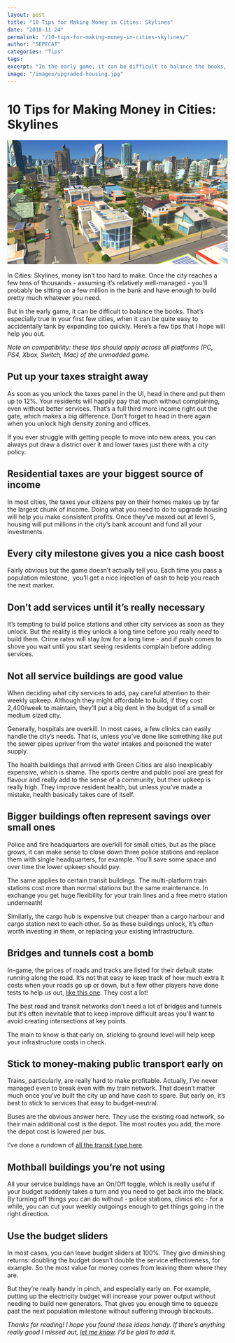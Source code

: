 ```yaml
---
layout: post
title: "10 Tips for Making Money in Cities: Skylines"
date: "2018-11-24"
permalink: "/10-tips-for-making-money-in-cities-skylines/"
author: "SEPECAT"
categories: "Tips"
tags:
excerpt: "In the early game, it can be difficult to balance the books, especially by expanding too quickly. Here’s a few tips." 
image: "/images/upgraded-housing.jpg"
---
```


# 10 Tips for Making Money in Cities: Skylines

![Mixed use residential area](/images/mixed-use-residential.jpg)

In Cities: Skylines, money isn’t too hard to make. Once the city reaches a few tens of thousands - assuming it’s relatively well-managed - you’ll probably be sitting on a few million in the bank and have enough to build pretty much whatever you need.

But in the early game, it can be difficult to balance the books. That’s especially true in your first few cities, when it can be quite easy to accidentally tank by expanding too quickly. Here’s a few tips that I hope will help you out.

*Note on compatibility: these tips should apply across all platforms (PC, PS4, Xbox, Switch, Mac) of the unmodded game.*

## Put up your taxes straight away

As soon as you unlock the taxes panel in the UI, head in there and put them up to 12%. Your residents will happily pay that much without complaining, even without better services. That’s a full third more income right out the gate, which makes a big difference. Don’t forget to head in there again when you unlock high density zoning and offices.

If you ever struggle with getting people to move into new areas, you can always put draw a district over it and lower taxes just there with a city policy.

## Residential taxes are your biggest source of income

In most cities, the taxes your citizens pay on their homes makes up by far the largest chunk of income. Doing what you need to do to upgrade housing will help you make consistent profits. Once they’ve maxed out at level 5, housing will put millions in the city’s bank account and fund all your investments.

## Every city milestone gives you a nice cash boost

Fairly obvious but the game doesn’t actually tell you. Each time you pass a population milestone,  you’ll get a nice injection of cash to help you reach the next marker.

## Don’t add services until it’s really necessary

It’s tempting to build police stations and other city services as soon as they unlock. But the reality is they unlock a long time before you really *need* to build them. Crime rates will stay low for a long time - and if push comes to shove you wait until you start seeing residents complain before adding services.

## Not all service buildings are good value

When deciding what city services to add, pay careful attention to their weekly upkeep. Although they might affordable to build, if they cost 2,400/week to maintain, they’ll put a big dent in the budget of a small or medium sized city.

Generally, hospitals are overkill. In most cases, a few clinics can easily handle the city’s needs. That is, unless you’ve done like something like put the sewer pipes upriver from the water intakes and poisoned the water supply.

The health buildings that arrived with Green Cities are also inexplicably expensive, which is shame. The sports centre and public pool are great for flavour and really add to the sense of a community, but their upkeep is really high. They improve resident health, but unless you’ve made a mistake, health basically takes care of itself.

## Bigger buildings often represent savings over small ones

Police and fire headquarters are overkill for small cities, but as the place grows, it can make sense to close down three police stations and replace them with single headquarters, for example. You’ll save some space and over time the lower upkeep should pay.

The same applies to certain transit buildings. The multi-platform train stations cost more than normal stations but the same maintenance. In exchange you get huge flexibility for your train lines and a free metro station underneath!

Similarly, the cargo hub is expensive but cheaper than a cargo harbour and cargo station next to each other. So as these buildings unlock, it’s often worth investing in them, or replacing your existing infrastructure.

## Bridges and tunnels cost a bomb

In-game, the prices of roads and tracks are listed for their default state: running along the road. It’s not that easy to keep track of how much extra it costs when your roads go up or down, but a few other players have done tests to help us out, [like this one](https://steamcommunity.com/app/255710/discussions/0/613958868363399050/). They cost a lot!

The best road and transit networks don’t need a lot of bridges and tunnels but it’s often inevitable that to keep improve difficult areas you’ll want to avoid creating intersections at key points.

The main to know is that early on, sticking to ground level will help keep your infrastructure costs in check.

## Stick to money-making public transport early on

Trains, particularly, are really hard to make profitable. Actually, I’ve never managed even to break even with my train network. That doesn’t matter much once you’ve built the city up and have cash to spare. But early on, it’s best to stick to services that easy to budget-neutral.

Buses are the obvious answer here. They use the existing road network, so their main additional cost is the depot. The most routes you add, the more the depot cost is lowered per bus.

I’ve done a rundown of [all the transit type here](2018-10-03-guide-every-type-public-transport.md).

## Mothball buildings you’re not using

All your service buildings have an On/Off toggle, which is really useful if your budget suddenly takes a turn and you need to get back into the black. By turning off things you can do without - police stations, clinics etc - for a while, you can cut your weekly outgoings enough to get things going in the right direction.

## Use the budget sliders

In most cases, you can leave budget sliders at 100%. They give diminishing returns: doubling the budget doesn’t double the service effectiveness, for example. So the most value for money comes from leaving them where they are.

But they’re really handy in pinch, and especially early on. For example, putting up the electricity budget will increase your power output without needing to build new generators. That gives you enough time to squeeze past the next population milestone without suffering through blackouts.

*Thanks for reading! I hope you found these ideas handy. If there’s anything really good I missed out,* [*let me know*](/about.md)*. I’d be glad to add it.*